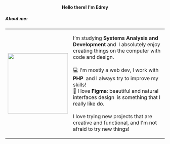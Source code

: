 <h4 align="center">Hello there! I'm Edrey</h4>

<h5 align="left">About me:</h5>

<table>
  <tr>
    <td>
      <img src="https://imgur.com/ONIMh0D.png" width="190px" />
    </td>
    <td>
      <p>
        I’m studying <strong>Systems Analysis and Development</strong> and I absolutely enjoy creating things on the computer with code and design.<br><br>
        💻 I'm mostly a web dev, I work with <strong>PHP</strong> and I always try to improve my skills!<br>
        🎨 I love <strong>Figma</strong>: beautiful and natural interfaces design is something that I really like do.<br><br>
        I love trying new projects that are creative and functional, and I'm not afraid to try new things!
      </p>
    </td>
  </tr>
</table>
